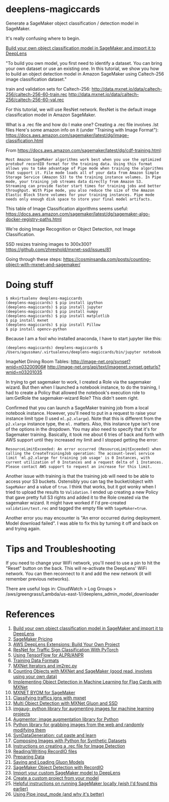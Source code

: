 # deeplens-magiccards

Generate a SageMaker object classification / detection model in SageMaker.

It's really confusing where to begin.

[Build your own object classification model in SageMaker and import it to DeepLens](https://aws.amazon.com/blogs/machine-learning/build-your-own-object-classification-model-in-sagemaker-and-import-it-to-deeplens/)

"To build you own model, you first need to identify a dataset. You can bring your own dataset or use an existing one. In this tutorial, we show you how to build an object detection model in Amazon SageMaker using Caltech-256 image classification dataset."

train and validation sets for Caltech-256:
http://data.mxnet.io/data/caltech-256/caltech-256-60-train.rec
http://data.mxnet.io/data/caltech-256/caltech-256-60-val.rec

For this tutorial, we will use ResNet network. ResNet is the default image classification model in Amazon SageMaker.

What is a .rec file and how do I make one?
Creating a .rec file involves .lst files
Here's some amazon info on it (under "Training with Image Format"):
https://docs.aws.amazon.com/sagemaker/latest/dg/image-classification.html

From https://docs.aws.amazon.com/sagemaker/latest/dg/cdf-training.html:
```
Most Amazon SageMaker algorithms work best when you use the optimized protobuf recordIO format for the training data. Using this format allows you to take advantage of Pipe mode when training the algorithms that support it. File mode loads all of your data from Amazon Simple Storage Service (Amazon S3) to the training instance volumes. In Pipe mode, your training job streams data directly from Amazon S3. Streaming can provide faster start times for training jobs and better throughput. With Pipe mode, you also reduce the size of the Amazon Elastic Block Store volumes for your training instances. Pipe mode needs only enough disk space to store your final model artifacts.
```

This table of Image Classification algorithms seems useful:
https://docs.aws.amazon.com/sagemaker/latest/dg/sagemaker-algo-docker-registry-paths.html

We're doing Image Recognition or Object Detection, not Image Classification.

SSD resizes training images to 300x300?
https://github.com/zhreshold/mxnet-ssd/issues/81

Going through these steps: https://cosminsanda.com/posts/counting-object-with-mxnet-and-sagemaker/

# Doing stuff

```
$ mkvirtualenv deeplens-magiccards
(deeplens-magiccards) $ pip install ipython
(deeplens-magiccards) $ pip install jupyter
(deeplens-magiccards) $ pip install numpy
(deeplens-magiccards) $ pip install matplotlib
$ pip install mxnet
(deeplens-magiccards) $ pip install Pillow
$ pip install opencv-python
```
Because I am a fool who installed anaconda, I have to start jupyter like this:
```
(deeplens-magiccards) deeplens-magiccards $ /Users/agussman/.virtualenvs/deeplens-magiccards/bin/jupyter notebook
```

ImageNet Dining Room Tables:
http://image-net.org/synset?wnid=n03200906#
http://image-net.org/api/text/imagenet.synset.geturls?wnid=n03201035


In trying to get sagemaker to work, I created a Role via the sagemaker wizard. But then when I launched a notebook instance, to do the training, I had to create a Policy that allowed the notebook's execution role to iam:GetRole the sagemaker-wizard Role? This didn't seem right.

Confirmed that you can launch a SageMaker training job from a local notebook instance. However, you'll need to put in a request to raise your instance limit type (I used `ml.p2.xlarge`). Note that this is different from the `p2.xlarge` instance type, the `ml.` matters. Also, this instance type isn't one of the options in the dropdown. You may also need to specify that it's for Sagemaker training. Basically, it took me about 6 tries of back and forth with AWS support until they increased my limit and I stopped getting the error:
```
ResourceLimitExceeded: An error occurred (ResourceLimitExceeded) when calling the CreateTrainingJob operation: The account-level service limit 'ml.p2.xlarge for training job usage' is 0 Instances, with current utilization of 0 Instances and a request delta of 1 Instances. Please contact AWS support to request an increase for this limit.
```

Another issue with training is that the training job will need to be able to access your S3 buckets. Ostensibly you can tag the bucket/object with `SageMaker` and a value of `true`. I think that works, but it got wonky when I tried to upload the results to `Validation`. I ended up creating a new Policy that gave pretty full S3 rights and added it to the Role created via the sagemaker wizard. It might have worked if I'd pre-created `validation/test.rec` and tagged the empty file with `SageMaker=true`.



Another error you may encounter is "An error occurred during deployment. Model download failed". I was able to fix this by turning it off and back on and trying again.


# Tips and Troubleshooting

If you need to change your WiFi network, you'll need to use a pin to hit the "Reset" button on the back. This will re-activate the DeepLens' WiFi network. You can then reconnect to it and add the new network (it will remember previous networks).

There are useful logs in:
CloudWatch > Log Groups > /aws/greengrass/Lambda/us-east-1/<ID>/deeplens_admin_model_downloader

# References
1) [Build your own object classification model in SageMaker and import it to DeepLens](https://aws.amazon.com/blogs/machine-learning/build-your-own-object-classification-model-in-sagemaker-and-import-it-to-deeplens/)
2) [SageMaker Pricing](https://aws.amazon.com/sagemaker/pricing/)
3) [AWS DeepLens Extensions: Build Your Own Project](https://aws.amazon.com/blogs/machine-learning/aws-deeplens-extensions-build-your-own-project/)
4) [ResNet for Traffic Sign Classification With PyTorch](https://towardsdatascience.com/resnet-for-traffic-sign-classification-with-pytorch-5883a97bbaa3)
5) [Using TensorFlow for ALPR/ANPR](https://matthewearl.github.io/2016/05/06/cnn-anpr/)
6) [Training Data Formats](https://docs.aws.amazon.com/sagemaker/latest/dg/cdf-training.html)
7) [MXNet Iterators and im2rec.py](https://mxnet.incubator.apache.org/tutorials/basic/data.html?highlight=im2rec)
8) [Counting Objects with MXNet and SageMaker (good read, involves using your own data)](https://cosminsanda.com/posts/counting-object-with-mxnet-and-sagemaker/)
9) [Implementing Object Detection in Machine Learning for Flag Cards with MXNet](https://medium.com/ymedialabs-innovation/implementing-object-detection-in-machine-learning-for-flag-cards-with-mxnet-6bc276bb0b14)
10) [MXNET BYOM for SageMaker](https://github.com/awslabs/amazon-sagemaker-examples/blob/master/advanced_functionality/mxnet_mnist_byom/mxnet_mnist.ipynb)
11) [Classifying traffics igns with mxnet](https://www.oreilly.com/ideas/classifying-traffic-signs-with-mxnet-an-introduction-to-computer-vision-with-neural-networks)
12) [Multi Object Detection with MXNet Gluon and SSD](https://gluon.mxnet.io/chapter08_computer-vision/object-detection.html)
13) [imgaug- python library for augmenting images for machine learning projects](https://github.com/aleju/imgaug)
14) [Augmentor: image augmentation library for Python](https://github.com/mdbloice/Augmentor)
14) [Python library for grabbing images from the web and randomly modifying them](https://github.com/tomahim/py-image-dataset-generator)
15) [SynDataGeneration: cut paste and learn](https://github.com/debidatta/syndata-generation)
16) [Composing Images with Python for Synthetic Datasets](https://www.immersivelimit.com/tutorials/composing-images-with-python-for-synthetic-datasets)
17) [Instructions on creating a .rec file for Image Detection](https://mxnet.incubator.apache.org/versions/master/api/python/image/image.html)
18) [Reading/Writing RecordIO files](https://mxnet.incubator.apache.org/tutorials/basic/data.html)
19) [Preparing Data](https://mxnet.incubator.apache.org/faq/finetune.html)
20) [Saving and Loading Gluon Models](https://mxnet.incubator.apache.org/tutorials/gluon/save_load_params.html)
21) [SageMaker Object Detection with RecordIO](https://github.com/awslabs/amazon-sagemaker-examples/blob/master/introduction_to_amazon_algorithms/object_detection_pascalvoc_coco/object_detection_recordio_format.ipynb)
22) [Import your custom SageMaker model to DeepLens](https://docs.aws.amazon.com/deeplens/latest/dg/deeplens-import-from-sagemaker.html)
23) [Create a custom project from your model](https://docs.aws.amazon.com/deeplens/latest/dg/deeplens-create-custom-project.html)
24) [Helpful instructions on running SageMaker locally (wish I'd found this earlier)](https://medium.com/akeneo-labs/machine-learning-workflow-with-sagemaker-b83b293337ff)
25) [Using Pipe input_mode (and why it's better)](https://aws.amazon.com/blogs/machine-learning/using-pipe-input-mode-for-amazon-sagemaker-algorithms/)
